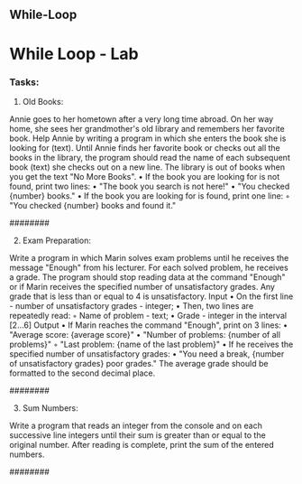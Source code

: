 ## While-Loop

# While Loop - Lab

### Tasks:

01. Old Books:

Annie goes to her hometown after a very long time abroad. On her way home, she sees her grandmother's old library and remembers her favorite book. Help Annie by writing a program in which she enters the book she is looking for (text). Until Annie finds her favorite book or checks out all the books in the library, the program should read the name of each subsequent book (text) she checks out on a new line. The library is out of books when you get the text "No More Books".
• If the book you are looking for is not found, print two lines:
• "The book you search is not here!"
• "You checked {number} books."
• If the book you are looking for is found, print one line:
◦ "You checked {number} books and found it."

########

02. Exam Preparation:

Write a program in which Marin solves exam problems until he receives the message "Enough" from his lecturer. For each solved problem, he receives a grade. The program should stop reading data at the command "Enough" or if Marin receives the specified number of unsatisfactory grades. Any grade that is less than or equal to 4 is unsatisfactory.
Input
• On the first line - number of unsatisfactory grades - integer;
• Then, two lines are repeatedly read:
◦ Name of problem - text;
• Grade - integer in the interval [2…6]
Output
• If Marin reaches the command "Enough", print on 3 lines:
• "Average score: {average score}"
• "Number of problems: {number of all problems}"
◦ "Last problem: {name of the last problem}"
• If he receives the specified number of unsatisfactory grades:
• "You need a break, {number of unsatisfactory grades} poor grades."
The average grade should be formatted to the second decimal place.

  ########

03. Sum Numbers:


Write a program that reads an integer from the console and on each successive line integers until their sum is greater than or equal to the original number. After reading is complete, print the sum of the entered numbers.

########

